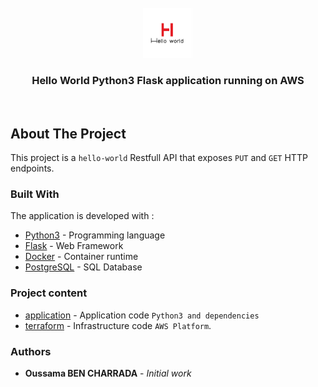 <br/>
<div align="center">
  <a>
    <img src="./images/logo.png" alt="Logo" width="80" height="80">
  </a>

 <h3 align="center">Hello World Python3 Flask application running on AWS</h3>
</div>
</br>

## About The Project
This project is a `hello-world` Restfull API that exposes `PUT` and `GET` HTTP endpoints.

### Built With
The application is developed with :
* [Python3](https://www.python.org/downloads/) - Programming language
* [Flask](https://flask.palletsprojects.com/en/2.0.x/) - Web Framework
* [Docker](https://docs.docker.com/engine/install/) - Container runtime
* [PostgreSQL](https://www.postgresql.org/) - SQL Database

### Project content 
* [application](https://github.com/Oussama-bch/hello-world/blob/main/application/README.md) - Application code `Python3 and dependencies`
* [terraform](https://github.com/Oussama-bch/hello-world/blob/main/terraform/README.md) - Infrastructure code `AWS Platform`.


### Authors

* **Oussama BEN CHARRADA** - *Initial work*